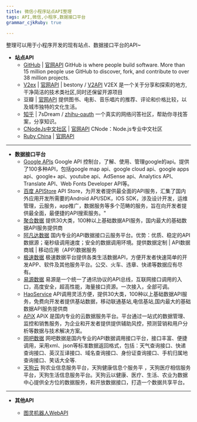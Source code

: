 ```yaml
---
title: 微信小程序站点API整理
tags: API,微信,小程序,数据接口平台
grammar_cjkRuby: true

---
```


整理可以用于小程序开发的现有站点、数据接口平台的API~
- **站点API**
  - [GitHub][1] | [官网API][2]
  GitHub is where people build software. More than 15 million people use GitHub to discover, fork, and contribute to over 38 million projects.
  - [V2ex][3] | [官网API][4] | bestony / [V2API][5]
V2EX 是一个关于分享和探索的地方,干净简洁的技术类社区,同时还保留开源项目 
  - 豆瓣 | [官网API][6]
  提供图书、电影、音乐唱片的推荐、评论和价格比较，以及城市独特的文化生活。
  - [知乎][7] | 7sDream / [zhihu-oauth][8]
一个真实的网络问答社区，帮助你寻找答案，分享知识。
  -  [CNodeJs中文社区][9] | [官网API][10]
CNode：Node.js专业中文社区
  - [Ruby China][11] | [官网API][12]

----------


 - **数据接口平台**
    - [Google APIs][13]
   Google API 控制台，了解、使用、管理google的api。提供了100多种API，包括google map api、google cloud api、google apps api、google+ api、youtube api、AdSense api、Analytics API、Translate API、Web Fonts Developer API等。
   - [百度 APIStore][14] 
    API Store，为开发者提供最全面的API服务，汇集了国内外应用开发所需要的Android API/SDK，IOS SDK，涉及设计开发，运维管理，云服务，app推广，数据服务等多个范畴的服务，旨在向开发者提供最全面，最便捷的API搜索服务。"
   - [聚合数据][15] 
   提供30大类，100种以上基础数据API服务，国内最大的基础数据API服务提供商
   - [阿凡达数据][16] 
   国内专业的API数据接口云服务平台。优势：优质、稳定的API数据源；毫秒级调用速度；安全的数据调用环境。提供数据定制 | API数据商城 | 移动应用（APP)数据服务
   - [极速数据][17] 
   极速数据平台提供各类生活数据API，方便开发者快速简单的开发APP、软件及其他服务平台。公交、火车、违章、快递等数据应有尽有。
   - [易源数据][18] 
   易源是一个统一了通讯协议的API总线，互联网接口调用的入口，高度安全，超高性能，海量接口资源。一次接入，全部可调。
   - [HaoService][19] 
   API调用灵活方便，提供30大类，100种以上基础数据API服务，免费向开发者提供基站数据，移动联通基站,电信基站,国内最大的基础数据API服务提供商
   - [APiX][20] 
   APiX 是国内专业的云数据服务平台。平台通过一站式的数据管理、监控和销售服务，为企业和开发者提供提供辅助风控，预测营销和用户分析等数据与技术解决方案。
   - [网吧数据][21] 
   网吧数据是国内专业的API数据调用接口平台，接口丰富、便捷调用，采用xml、json等标准数据返回格式，包括：天气查询接口、快递查询接口、英汉互译接口、域名查询接口、身份证查询接口、手机归属地查询接口、笑话大全等.
   - [天狗云][22]
   狗农业信息服务平台，天狗健康信息个服务平 ，天狗医疗相信服务平台，天狗生活信息服务平台。天狗云以健康、医疗、生活、农业为数据中心提供全方位的数据服务，和开放数据接口，打造一个数据共享平台。

----------

- **其他API**
  - [图灵机器人WebAPI][23] 
  


  [1]: https://github.com/
  [2]: https://developer.github.com/v3/
  [3]: https://www.v2ex.com
  [4]: https://www.v2ex.com/p/7v9TEc53
  [5]: https://github.com/bestony/V2API
  [6]: https://developers.douban.com/wiki/?title=guide
  [7]: https://www.zhihu.com
  [8]: https://github.com/7sDream/zhihu-oauth
  [9]: https://cnodejs.org
  [10]: https://cnodejs.org/api
  [11]: https://ruby-china.org
  [12]: https://ruby-china.org/api
  [13]: https://console.developers.google.com/apis/library?hl=zh-CN
  [14]: http://apistore.baidu.com/
  [15]: https://www.juhe.cn/
  [16]: http://www.avatardata.cn/
  [17]: http://www.jisuapi.com/
  [18]: https://www.showapi.com/
  [19]: http://www.haoservice.com/
  [20]: http://www.apix.cn/
  [21]: http://www.zgw8.com/
  [22]: http://www.tngou.net/
  [23]: http://www.tuling123.com/help/h_cent_webapi.jhtml?nav=doc